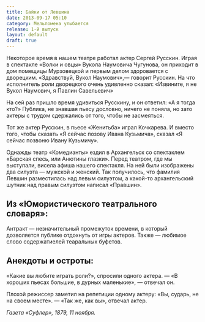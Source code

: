 ```yaml
---
title: Байки от Левшина
date: 2013-09-17 05:10
category: Мельпомена улыбается
release: 1-й выпуск
layout: default
draft: true
---
```


Некоторое время в нашем театре работал актер Сергей Русскин. Играя в спектакле «Волки и овцы» Вукола Наумовича Чугунова, он приходит в дом помещицы Мурзовецкой и первым делом здоровается с дворецким. «Здравствуй, Вукол Наумович»,— говорит Русскин. На что исполнитель роли дворецкого очень удивленно сказал: «Извините, я не Вукол Наумович, я Павлин Савельевич»

На сей раз пришло время удивиться Русскину, и он ответил: «А я тогда кто?» Публика, не знавшая пьесу дословно, ничего не поняла, но зато актеры с трудом сдержались от того, чтобы не засмеяться.

Тот же актер Русскин, в пьесе «Женитьба» играл Кочкарева. И вместо того, чтобы сказать «Я сейчас позову Ивана Кузьмича», сказал «Я сейчас позвоню Ивану Кузьмичу».

Однажды театр «Комедианты» ездил в Архангельск со спектаклем «Барская спесь, или Анютины глазки». Перед театром, где мы выступали, висела афиша нашего спектакля. На ней были изображены два силуэта — мужской и женский. Так получилось, что фамилия Левшин разместилась над левым силуэтом, а какой-то архангельский шутник над правым силуэтом написал «Правшин».

## Из «Юмористического театрального словаря»:

Антракт — незначительный промежуток времени, в который дозволяется публике отдохнуть от игры актеров. Также — любимое слово содержатиелей теаральных буфетов.

## Анекдоты и остроты:

«Какие вы любите играть роли?», спросили одного актера. — «В хороших пьесах большие, в дурных маленькие», — отвечал он.

Плохой режиссер заметил на репетиции одному актеру: «Вы, сударь, не на своем месте». — «Так же, как вы», отвечал актер.

*Газета «Суфлер», 1879, 11 ноября.*
